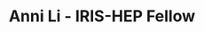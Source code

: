 ---
layout: fellow
pagetype: fellow
shortname: AnniLi1212
permalink: /fellows/AnniLi1212.html
fellow-name: Anni Li
title: Anni Li - IRIS-HEP Fellow
active: false
dates:
  start: 2022-06-20
  end: 2022-09-12
photo: /assets/images/team/fellows-2022/Anni-Li.jpg
institution: University of California, San Diego
e-mail: a5li@ucsd.edu
project_title: Conditional Generation of High-Energy Particle Collisions with Graph
  Networks
project_goal: >
  Explore applications of Auxiliary Classifier Generative Adversarial Networks in
  GNNs for conditional generation of jets. This network combines features of both
  MPGAN and ACGAN, being able to generate a conditional classifier GAN using graph
  neural networks. The expected outcome is a strong ACGAN+MPGAN algorithm using a
  GNN to conditionally generate jets with high fidelity.
mentors:
- Javier Duarte (UCSD)
proposal: /assets/pdf/fellows-2022/051-proposal-Anni-Li.pdf
presentations:
- title: Generation of High-Energy Particle Collisions using Generative Adversarial
    Particle Transformers
  date: 2022-10-19
  url: https://indico.cern.ch/event/1199559/contributions/5097284/attachments/2531422/4355523/IRIS-HEP%20Presentation-Anni%20Li.pdf
  meeting: IRIS-HEP Fellows Presentations 2022
  meetingurl: https://indico.cern.ch/event/1199559/
  recordingurl: https://youtu.be/gEaqn7C9ipY
  focus-area: ia
current_status: ''
github-username: AnniLi1212
linkedin-profile: https://www.linkedin.com/in/anni-li-16132b105
focus-area:
challenge-area:
---
